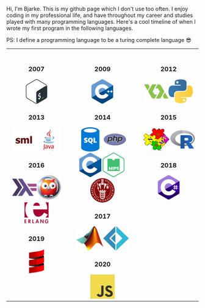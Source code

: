 Hi, I'm Bjarke. This is my github page which I don't use too often. I enjoy coding in my professional life, and have throughout my career and studies played with many programming languages. Here's a cool timeline of when I wrote my first program in the following languages.

PS: I define a programming language to be a turing complete language :sunglasses:
<table>
<th align="center" valign="top">
<img width="250" height="1">
  <h3>2007</h3>
  <img src="icons/Bash.png" title="Bash"/>
  <h3>2013</h3>
  <img src="icons/SML.png" title="SML"/><img src="icons/Java.png" title="Java"/>
  <h3>2016</h3>
  <img src="icons/Haskell.png" title="Haskell"/><img src="icons/Prolog.png" title="Prolog"/><img src="icons/Erlang.png" title="Erlang"/>
  <h3>2019</h3>
  <img src="icons/Scala.png" title="Scala"/>
</th>
<th align="center" valign="top">
<img width="250" height="1">
  <h3>2009</h3>
  <img src="icons/C++.png" title="C++"/>
  <h3>2014</h3>
  <img src="icons/SQL.png" title="SQL"/><img src="icons/PHP.png" title="PHP"/><img src="icons/C.png" title="C"/><img src="icons/MIPS Assembly.png" title="MIPS Assembly"/><img src="icons/FASTO.png" title="FASTO"/>
  <h3>2017</h3>
  <img src="icons/MATLAB.png" title="MATLAB"/><img src="icons/Fsharp.png" title="F#"/>
  <h3>2020</h3>
  <img src="icons/JavaScript.png" title="JavaScript"/>
</th>
<th align="center" valign="top">
<img width="250" height="1">
  <h3>2012</h3>
  <img src="icons/GML.png" title="GML"/><img src="icons/Python.png" title="Python"/>
  <h3>2015</h3>
  <img src="icons/NuSMV.gif" title="NuSMV"/><img src="icons/R.png" title="R"/>
  <h3>2018</h3>
  <img src="icons/Csharp.png" title="C#"/>
</th>
</table>
